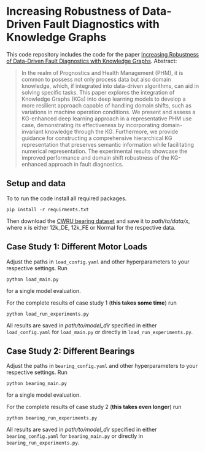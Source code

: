 # Increasing Robustness of Data-Driven Fault Diagnostics with Knowledge Graphs

This code repository includes the code for the paper [Increasing Robustness of Data-Driven Fault Diagnostics with Knowledge Graphs](https://papers.phmsociety.org/index.php/phmconf/article/view/3552). Abstract:

> In the realm of Prognostics and Health Management (PHM), it is common to possess not only process data but also domain knowledge, which, if integrated into data-driven algorithms, can aid in solving specific tasks.
This paper explores the integration of Knowledge Graphs (KGs) into deep learning models to develop a more resilient approach capable of handling domain shifts, such as variations in machine operation conditions.
We present and assess a KG-enhanced deep learning approach in a representative PHM use case, demonstrating its effectiveness by incorporating domain-invariant knowledge through the KG.
Furthermore, we provide guidance for constructing a comprehensive hierarchical KG representation that preserves semantic information while facilitating numerical representation.
The experimental results showcase the improved performance and domain shift robustness of the KG-enhanced approach in fault diagnostics.

## Setup and data

To to run the code install all required packages.
```
pip install -r requirments.txt
```
Then download the [CWRU bearing dataset](https://engineering.case.edu/bearingdatacenter) and save it to *path/to/data/x*, where x is either 12k_DE, 12k_FE or Normal for the respective data.

## Case Study 1: Different Motor Loads

Adjust the paths in `load_config.yaml` and other hyperparameters to your respective settings. Run
```
python load_main.py
```
for a single model evaluation.

For the complete results of case study 1 (**this takes some time**) run
```
python load_run_experiments.py
```

All results are saved in *path/to/model_dir* specified in either `load_config.yaml` for `load_main.py` or directly in `load_run_experiments.py`.

## Case Study 2: Different Bearings

Adjust the paths in `bearing_config.yaml` and other hyperparameters to your respective settings. Run
```
python bearing_main.py
```
for a single model evaluation.

For the complete results of case study 2 (**this takes even longer**) run
```
python bearing_run_experiments.py
```

All results are saved in *path/to/model_dir* specified in either `bearing_config.yaml` for `bearing_main.py` or directly in `bearing_run_experiments.py`.
